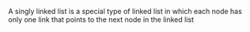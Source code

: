 A singly linked list is a special type of linked list in which each node has only one link that points to the next node in the linked list
